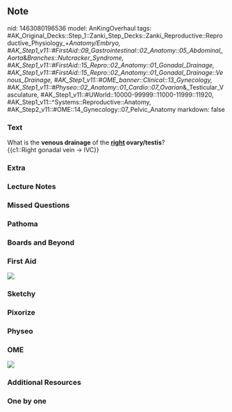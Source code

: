## Note
nid: 1463080196536
model: AnKingOverhaul
tags: #AK_Original_Decks::Step_1::Zanki_Step_Decks::Zanki_Reproductive::Reproductive_Physiology_+_Anatomy/Embryo, #AK_Step1_v11::#FirstAid::09_Gastrointestinal::02_Anatomy::05_Abdominal_Aorta_&_Branches::Nutcracker_Syndrome, #AK_Step1_v11::#FirstAid::15_Repro::02_Anatomy::01_Gonadal_Drainage, #AK_Step1_v11::#FirstAid::15_Repro::02_Anatomy::01_Gonadal_Drainage::Venous_Drainage, #AK_Step1_v11::#OME_banner::Clinical::13_Gynecology, #AK_Step1_v11::#Physeo::02_Anatomy::01_Cardio::07_Ovarian_&_Testicular_Vasculature, #AK_Step1_v11::#UWorld::10000-99999::11000-11999::11920, #AK_Step1_v11::^Systems::Reproductive::Anatomy, #AK_Step2_v11::#OME::14_Gynecology::07_Pelvic_Anatomy
markdown: false

### Text
<div>
  What is the <b>venous drainage</b> of the <b><u>right</u>
  ovary/testis</b>?
</div>
<div>
  {{c1::Right gonadal vein -> IVC}}
</div>

### Extra


### Lecture Notes


### Missed Questions


### Pathoma


### Boards and Beyond


### First Aid
<img src="tmp6g605b.png">

### Sketchy


### Pixorize


### Physeo


### OME
<div class="ome-widget">
  <a href=
  "https://onlinemeded.org/spa/gynecology?ref=anki"><img src=
  "_OME_AnkiFlashcards_Topic_5.png"></a>
</div>

### Additional Resources


### One by one

